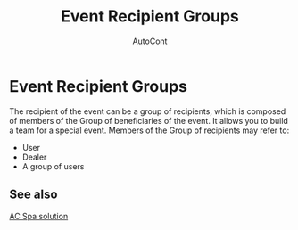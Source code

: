 ﻿---
    title: "Event Recipient Groups"
    author: AutoCont
    ms.date: 04/30/2018
    ms.topic: article
    ms.prod: dynamics-nav-2017
    ms.contentlocale: en
    ms.lasthandoff: 04/30/2018
---

# Event Recipient Groups

The recipient of the event can be a group of recipients, which is composed of members of the Group of beneficiaries of the event. It allows you to build a team for a special event. Members of the Group of recipients may refer to:
-	User
-	Dealer
-	A group of users 



## <a name="see-also"></a>See also
[AC Spa solution](ac-spa-solution.md)
